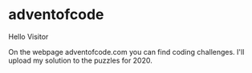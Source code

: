 # adventofcode

Hello Visitor 

On the webpage adventofcode.com you can find coding challenges.
I'll upload my solution to the puzzles for 2020.
